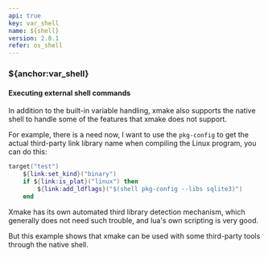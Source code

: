 ```yaml
---
api: true
key: var_shell
name: ${shell}
version: 2.0.1
refer: os_shell
---
```


### ${anchor:var_shell}

#### Executing external shell commands

In addition to the built-in variable handling, xmake also supports the native shell to handle some of the features that xmake does not support.

For example, there is a need now, I want to use the `pkg-config` to get the actual third-party link library name when compiling the Linux program, you can do this:

```lua
target("test")
    ${link:set_kind}("binary")
    if ${link:is_plat}("linux") then
        ${link:add_ldflags}("$(shell pkg-config --libs sqlite3)")
    end
```

Xmake has its own automated third library detection mechanism, which generally does not need such trouble, and lua's own scripting is very good.

But this example shows that xmake can be used with some third-party tools through the native shell.

